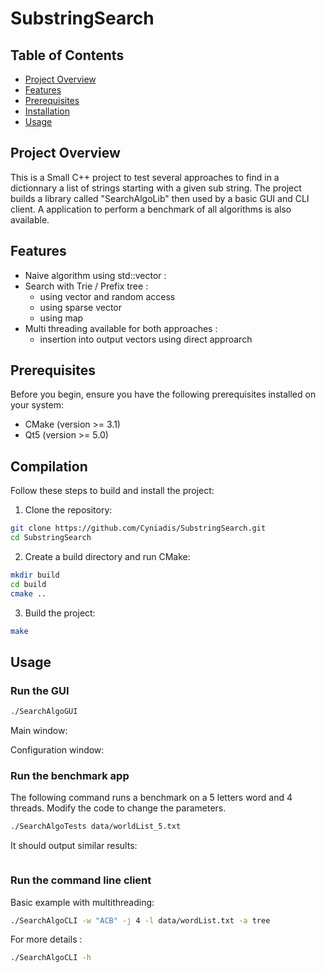 # SubstringSearch

## Table of Contents

- [Project Overview](#project-overview)
- [Features](#features)
- [Prerequisites](#prerequisites)
- [Installation](#installation)
- [Usage](#usage)

## Project Overview

This is a Small C++ project to test several approaches to find in a dictionnary a list of strings starting with a given sub string.
The project builds a library called "SearchAlgoLib" then used by a basic GUI and CLI client. 
A application to perform a benchmark of all algorithms is also available. 


## Features

- Naive algorithm using std::vector :
- Search with Trie / Prefix tree :
  - using vector and random access
  - using sparse vector
  - using map
- Multi threading available for both approaches :
  - insertion into output vectors using direct approarch    

## Prerequisites

Before you begin, ensure you have the following prerequisites installed on your system:

- CMake (version >= 3.1)
- Qt5 (version >= 5.0)

## Compilation

Follow these steps to build and install the project:

1. Clone the repository:
```bash
git clone https://github.com/Cyniadis/SubstringSearch.git
cd SubstringSearch
```
2. Create a build directory and run CMake:
```bash
mkdir build
cd build
cmake ..
```
3. Build the project:
```bash
make
```

## Usage
### Run the GUI 
```bash
./SearchAlgoGUI
```

Main window: 

Configuration window:



### Run the benchmark app
The following command runs a benchmark on a 5 letters word and 4 threads. 
Modify the code to change the parameters.
```bash
./SearchAlgoTests data/worldList_5.txt
```
It should output similar results:
```bash

```


### Run the command line client
Basic example with multithreading: 
```bash
./SearchAlgoCLI -w "ACB" -j 4 -l data/wordList.txt -a tree
```

For more details :
```bash
./SearchAlgoCLI -h
```




